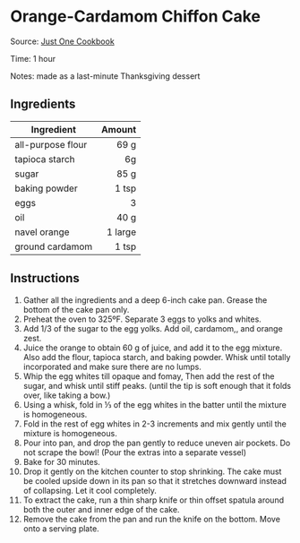 # Orange-Cardamom Chiffon Cake

Source: [Just One Cookbook](https://www.justonecookbook.com/meyer-lemon-chiffon-cake/)

Time: 1 hour

Notes: made as a last-minute Thanksgiving dessert


## Ingredients
 
|Ingredient|Amount|
|---|---:|
|all-purpose flour |69 g|
|tapioca starch |6g|
|sugar|85 g|
|baking powder|1 tsp|
|eggs|3|
|oil|40 g|
|navel orange|1 large|
|ground cardamom|1 tsp|

## Instructions
1. Gather all the ingredients and a deep 6-inch cake pan. Grease the bottom of the cake pan only.
2. Preheat the oven to 325ºF. Separate 3 eggs to yolks and whites. 
3. Add 1/3 of the sugar to the egg yolks. Add oil, cardamom,, and orange zest.
4. Juice the orange to obtain 60 g of juice, and add it to the egg mixture. Also add the flour, tapioca starch, and baking powder. Whisk until totally incorporated and make sure there are no lumps.
5. Whip the egg whites till opaque and fomay, Then add the rest of the sugar, and whisk until stiff peaks. (until the tip is soft enough that it folds over, like taking a bow.)
6. Using a whisk, fold in ⅓ of the egg whites in the batter until the mixture is homogeneous.
7. Fold in the rest of egg whites in 2-3 increments and mix gently until the mixture is homogeneous.
8. Pour into pan, and drop the pan gently to reduce uneven air pockets. Do not scrape the bowl! (Pour the extras into a separate vessel)
9. Bake for 30 minutes.
10. Drop it gently on the kitchen counter to stop shrinking. The cake must be cooled upside down in its pan so that it stretches downward instead of collapsing. Let it cool completely.
11. To extract the cake, run a thin sharp knife or thin offset spatula around both the outer and inner edge of the cake.
12. Remove the cake from the pan and run the knife on the bottom. Move onto a serving plate.